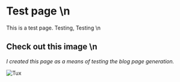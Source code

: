 # **Test page** \n

This is a test page. Testing, 
Testing \n

## Check out this image \n

*I created this page as a means of testing the blog page generation.*

![Tux](https://mdg.imgix.net/assets/images/tux.png?auto=format&fit=clip&q=40&w=100)